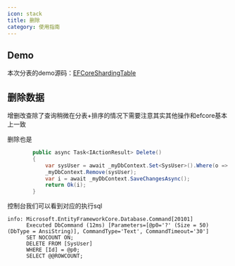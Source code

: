 ```yaml
---
icon: stack
title: 删除
category: 使用指南
---
```


## Demo
本次分表的demo源码：[EFCoreShardingTable](https://github.com/xuejmnet/sharding-core/tree/main/samples/Sample.SqlServerShardingTable)

## 删除数据
增删改查除了查询稍微在分表+排序的情况下需要注意其实其他操作和efcore基本上一致

删除也是
```csharp
        public async Task<IActionResult> Delete()
        {
            var sysUser = await _myDbContext.Set<SysUser>().Where(o => o.Id == "9").FirstOrDefaultAsync();
            _myDbContext.Remove(sysUser);
            var i = await _myDbContext.SaveChangesAsync();
            return Ok(i);
        }
```
控制台我们可以看到对应的执行sql
```shell
info: Microsoft.EntityFrameworkCore.Database.Command[20101]
      Executed DbCommand (12ms) [Parameters=[@p0='?' (Size = 50) (DbType = AnsiString)], CommandType='Text', CommandTimeout='30']
      SET NOCOUNT ON;
      DELETE FROM [SysUser]
      WHERE [Id] = @p0;
      SELECT @@ROWCOUNT;
```